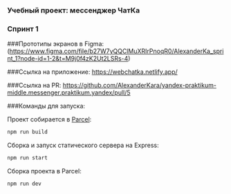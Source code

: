 ### Учебный проект: мессенджер ЧатКа
### Спринт 1

###Прототипы экранов в Figma:
(https://www.figma.com/file/b27W7yQQClMuXRIrPnoqR0/AlexanderKa_sprint_1?node-id=1-2&t=M9j0f4zK2Ut2LSRs-4)

###Ссылка на приложение:
https://webchatka.netlify.app/

###Ссылка на PR: https://github.com/AlexanderKara/yandex-praktikum-middle.messenger.praktikum.yandex/pull/5

###Команды для запуска:

Проект собирается в [Parcel](https://parceljs.org/):

```bash
npm run build
```

Сборка и запуск статического сервера на Express:

```bash
npm run start
```

Сборка проекта в Parcel:

```bash
npm run dev
```

